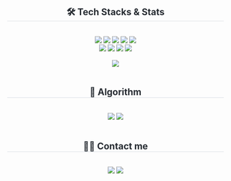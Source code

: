 <div align= "center">
    <h2 style="border-bottom: 1px solid #d8dee4; color: #282d33;"> 🛠️ Tech Stacks & Stats </h2> <br> 
    <div style="margin: 0 auto; text-align: center;" align= "center"> 
          <img src="https://img.shields.io/badge/java-007396?style=for-the-badge&logo=OpenJDK&logoColor=white">
          <img src="https://img.shields.io/badge/Python-3776AB?style=for-the-badge&logo=Python&logoColor=white">
          <img src="https://img.shields.io/badge/MySQL-4479A1?style=for-the-badge&logo=MySQL&logoColor=white">
          <img src="https://img.shields.io/badge/Oracle-F80000?style=for-the-badge&logo=Oracle&logoColor=white">
          <img src="https://img.shields.io/badge/Spring-6DB33F?style=for-the-badge&logo=Spring&logoColor=white">
          <br/>  
          <img src="https://img.shields.io/badge/PyTorch-EE4C2C?style=for-the-badge&logo=PyTorch&logoColor=white">
          <img src="https://img.shields.io/badge/Tensorflow-FF6F00?style=for-the-badge&logo=Tensorflow&logoColor=white">
          <img src="https://img.shields.io/badge/Github-181717?style=for-the-badge&logo=Github&logoColor=white">
          <img src="https://img.shields.io/badge/Notion-000000?style=for-the-badge&logo=Notion&logoColor=white">
    </div>
    <br/>
    <img src="https://github-readme-stats.vercel.app/api/top-langs/?username=wj0624&layout=compact&bg_color=180,fffbe0,00000000&title_color=fb9332&text_color=fb9332"/>
</div>
<br>
<div align= "center"> 
    <h2 style="border-bottom: 1px solid #d8dee4; color: #282d33;"> 🧩 Algorithm </h2> <br>
    <div align= "center">
        <img src="http://mazassumnida.wtf/api/v2/generate_badge?boj=won4538"(https://solved.ac/won4538/)/>
        <img src="http://mazandi.herokuapp.com/api?handle=won4538&theme=warm"/>
    </div>
</div>
<br>
<div align= "center">
    <h2 style="border-bottom: 1px solid #d8dee4; color: #282d33;"> 🧑‍💻 Contact me </h2> <br> 
    <div align= "center">
        <a href=mailto:wonjeong4538@gmail.com><img src="https://img.shields.io/badge/Gmail-EA4335?style=for-the-badge&logo=Gmail&logoColor=white&link=mailto:wonjeong4538@gmail.com"></a>
        <a href=mailto:won4538@naver.com><img src="https://img.shields.io/badge/Naver-03C75A?style=for-the-badge&logo=Naver&logoColor=white&link=mailto:won4538@naver.com"></a>
    </div>
</div>
    
